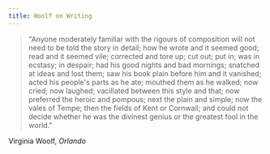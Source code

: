 ```yaml
---
title: Woolf on Writing
---
```


> "Anyone moderately familiar with the rigours of composition will not need to
> be told the story in detail; how he wrote and it seemed good; read and it
> seemed vile; corrected and tore up; cut out; put in; was in ecstasy; in
> despair; had his good nights and bad mornings; snatched at ideas and lost
> them; saw his book plain before him and it vanished; acted his people's parts
> as he ate; mouthed them as he walked; now cried; now laughed; vacillated
> between this style and that; now preferred the heroic and pompous; next the
> plain and simple; now the vales of Tempe; then the fields of Kent or
> Cornwall; and could not decide whether he was the divinest genius or the
> greatest fool in the world."

Virginia Woolf, *Orlando*
